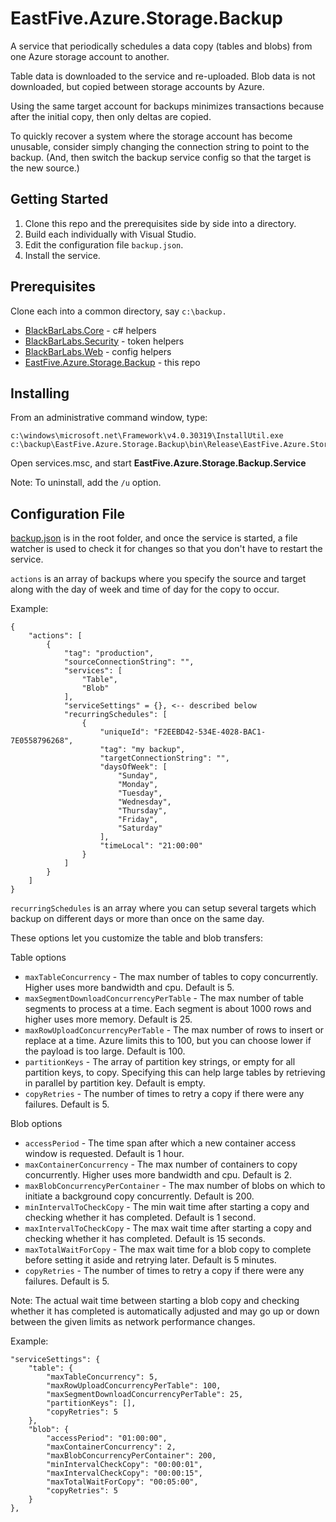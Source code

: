 # EastFive.Azure.Storage.Backup
A service that periodically schedules a data copy (tables and blobs) from one Azure storage account to another.  

Table data is downloaded to the service and re-uploaded.  Blob data is not downloaded, but copied between storage accounts by Azure.

Using the same target account for backups minimizes transactions because after the initial copy, then only deltas are copied.

To quickly recover a system where the storage account has become unusable, consider simply changing the connection string to point to the backup. (And, then switch the backup service config so that the target is the new source.)

## Getting Started
1. Clone this repo and the prerequisites side by side into a directory.
2. Build each individually with Visual Studio.  
3. Edit the configuration file `backup.json`.
4. Install the service.

## Prerequisites
Clone each into a common directory, say `c:\backup.`
* [BlackBarLabs.Core](https://github.com/blackbarlabs/BlackBarLabs.Core) - c# helpers
* [BlackBarLabs.Security](https://github.com/blackbarlabs/BlackBarLabs.Security) - token helpers
* [BlackBarLabs.Web](https://github.com/blackbarlabs/BlackBarLabs.Web) - config helpers
* [EastFive.Azure.Storage.Backup](https://github.com/eastfivellc/EastFive.Azure.Storage.Backup) - this repo

## Installing
From an administrative command window, type:
```
c:\windows\microsoft.net\Framework\v4.0.30319\InstallUtil.exe c:\backup\EastFive.Azure.Storage.Backup\bin\Release\EastFive.Azure.Storage.Backup.exe
```
Open services.msc, and start **EastFive.Azure.Storage.Backup.Service**

Note: To uninstall, add the `/u` option.

## Configuration File 
[backup.json](backup.json) is in the root folder, and once the service is started, a file watcher is used to check it for changes so that you don't have to restart the service.

`actions` is an array of backups where you specify the source and target along with the day of week and time of day for the copy to occur.

Example:
```
{
    "actions": [
        {
            "tag": "production",
            "sourceConnectionString": "",
            "services": [
                "Table",
                "Blob"
            ],
            "serviceSettings" = {}, <-- described below
            "recurringSchedules": [
                {
                    "uniqueId": "F2EEBD42-534E-4028-BAC1-7E0558796268",
                    "tag": "my backup",
                    "targetConnectionString": "",
                    "daysOfWeek": [
                        "Sunday",
                        "Monday",
                        "Tuesday",
                        "Wednesday",
                        "Thursday",
                        "Friday",
                        "Saturday"
                    ],
                    "timeLocal": "21:00:00"
                }
            ]
        }
    ]
}
```

`recurringSchedules` is an array where you can setup several targets which backup on different days or more than once on the same day.

These options let you customize the table and blob transfers:

Table options
* `maxTableConcurrency` - The max number of tables to copy concurrently.  Higher uses more bandwidth and cpu.  Default is 5.
* `maxSegmentDownloadConcurrencyPerTable` - The max number of table segments to process at a time.  Each segment is about 1000 rows and higher uses more memory.  Default is 25.
* `maxRowUploadConcurrencyPerTable` - The max number of rows to insert or replace at a time.  Azure limits this to 100, but you can choose lower if the payload is too large.  Default is 100.
* `partitionKeys` - The array of partition key strings, or empty for all partition keys, to copy.  Specifying this can help large tables by retrieving in parallel by partition key.  Default is empty.
* `copyRetries` - The number of times to retry a copy if there were any failures.  Default is 5.

Blob options
* `accessPeriod` - The time span after which a new container access window is requested. Default is 1 hour.
* `maxContainerConcurrency` - The max number of containers to copy concurrently.  Higher uses more bandwidth and cpu.  Default is 2.
* `maxBlobConcurrencyPerContainer` - The max number of blobs on which to initiate a background copy concurrently.  Default is 200.
* `minIntervalToCheckCopy` - The min wait time after starting a copy and checking whether it has completed.  Default is 1 second.
* `maxIntervalToCheckCopy` - The max wait time after starting a copy and checking whether it has completed.  Default is 15 seconds.
* `maxTotalWaitForCopy` - The max wait time for a blob copy to complete before setting it aside and retrying later.  Default is 5 minutes.
* `copyRetries` - The number of times to retry a copy if there were any failures.  Default is 5.

Note: The actual wait time between starting a blob copy and checking whether it has completed is automatically adjusted and may go up or down between the given limits as network performance changes.

Example:
```
"serviceSettings": {
    "table": {
        "maxTableConcurrency": 5,
        "maxRowUploadConcurrencyPerTable": 100,
        "maxSegmentDownloadConcurrencyPerTable": 25,
        "partitionKeys": [],
        "copyRetries": 5
    },
    "blob": {
        "accessPeriod": "01:00:00",
        "maxContainerConcurrency": 2,
        "maxBlobConcurrencyPerContainer": 200,
        "minIntervalCheckCopy": "00:00:01",
        "maxIntervalCheckCopy": "00:00:15",
        "maxTotalWaitForCopy": "00:05:00",
        "copyRetries": 5
    }
},
```
